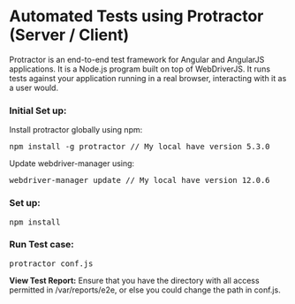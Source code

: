 # Automated Tests using Protractor (Server / Client)

Protractor is an end-to-end test framework for Angular and AngularJS applications.
It is a Node.js program built on top of WebDriverJS.
It runs tests against your application running in a real browser, interacting with it as a user would.

### Initial Set up:

Install protractor globally using npm:
<pre>
npm install -g protractor // My local have version 5.3.0
</pre>

Update webdriver-manager using:
<pre>
webdriver-manager update // My local have version 12.0.6
</pre>

### Set up:
<pre>
npm install
</pre>

### Run Test case:
<pre>
protractor conf.js
</pre>

**View Test Report:**
Ensure that you have the directory with all access permitted in /var/reports/e2e, or else you could change the path in conf.js.
